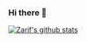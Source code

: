 ### Hi there 👋
[![Zarif's github stats](https://github-readme-stats.vercel.app/api?username=zarifbey)](https://github.com/anuraghazra/github-readme-stats)
<!--
**ZarifBey/ZarifBey** is a ✨ _special_ ✨ repository because its `README.md` (this file) appears on your GitHub profile.

Here are some ideas to get you started:

- 🔭 I’m currently working on ...
- 🌱 I’m currently learning ...
- 👯 I’m looking to collaborate on ...
- 🤔 I’m looking for help with ...
- 💬 Ask me about ...
- 📫 How to reach me: ...
- 😄 Pronouns: ...
- ⚡ Fun fact: ...
-->
